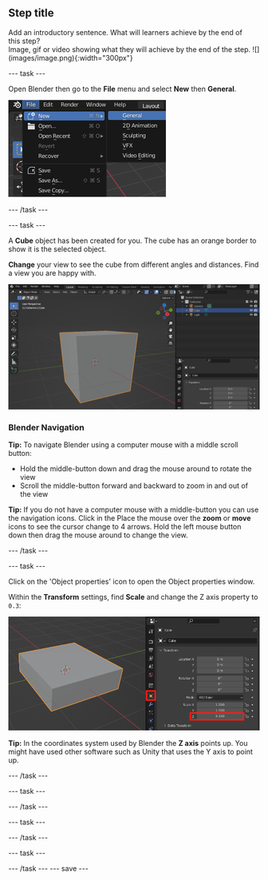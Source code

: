 ## Step title

<div style="display: flex; flex-wrap: wrap">
<div style="flex-basis: 200px; flex-grow: 1; margin-right: 15px;">
Add an introductory sentence. What will learners achieve by the end of this step?
</div>
<div>
Image, gif or video showing what they will achieve by the end of the step. ![](images/image.png){:width="300px"}
</div>
</div>

--- task ---

Open Blender then go to the **File** menu and select **New** then **General**. 

![The 'File' menu expanded with the 'New' submenu selected and the 'General' option highlighted.](images/new-menu.png)

--- /task ---

--- task ---

A **Cube** object has been created for you. The cube has an orange border to show it is the selected object.

**Change** your view to see the cube from different angles and distances. Find a view you are happy with. 

![A 3D cube shown in the Object view. The Cube object is also highlgihted in the Scene Collection window.](images/starter-cube.png)

### Blender Navigation

**Tip:** To navigate Blender using a computer mouse with a middle scroll button:
+ Hold the middle-button down and drag the mouse around to rotate the view
+ Scroll the middle-button forward and backward to zoom in and out of the view

**Tip:** If you do not have a computer mouse with a middle-button you can use the navigation icons. Click in the Place the mouse over the **zoom** or **move** icons to see the cursor change to 4 arrows. Hold the left mouse button down then drag the mouse around to change the view. 

--- /task ---

--- task ---

Click on the 'Object properties' icon to open the Object properties window. 

Within the **Transform** settings, find **Scale** and change the Z axis property to `0.3`:

![A screen capture of the Blender editor. The Object properties icon is highlighted, it is an orange square with corners highlighted. In the Object properties window,  the Scale Z property is highlighted showing the number is '0.3'.](images/object-properties.png)

**Tip:** In the coordinates system used by Blender the **Z axis** points up. You might have used other software such as Unity that uses the Y axis to point up. 

--- /task ---

--- task ---



--- /task ---

--- task ---


--- /task ---

--- task ---


--- /task ---
--- save ---